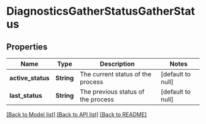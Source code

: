 # DiagnosticsGatherStatusGatherStatus

## Properties
Name | Type | Description | Notes
------------ | ------------- | ------------- | -------------
**active_status** | **String** | The current status of the process | [default to null]
**last_status** | **String** | The previous status of the process | [default to null]

[[Back to Model list]](../README.md#documentation-for-models) [[Back to API list]](../README.md#documentation-for-api-endpoints) [[Back to README]](../README.md)


